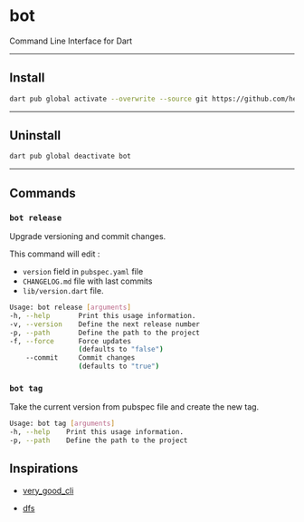 # bot

Command Line Interface for Dart

---

## Install

```sh
dart pub global activate --overwrite --source git https://github.com/herveGuigoz/bot.git
```

---

## Uninstall

```sh
dart pub global deactivate bot
```

---

## Commands

### `bot release`

Upgrade versioning and commit changes.

This command will edit :
- `version` field in `pubspec.yaml` file
- `CHANGELOG.md` file with last commits
- `lib/version.dart` file.

```sh
Usage: bot release [arguments]
-h, --help       Print this usage information.
-v, --version    Define the next release number
-p, --path       Define the path to the project
-f, --force      Force updates
                 (defaults to "false")
    --commit     Commit changes
                 (defaults to "true")
```

### `bot tag`

Take the current version from pubspec file and create the new tag.

```sh
Usage: bot tag [arguments]
-h, --help    Print this usage information.
-p, --path    Define the path to the project
```

## Inspirations

- [very_good_cli](https://github.com/VeryGoodOpenSource/very_good_cli)

- [dfs](https://github.com/osaxma/dfs)